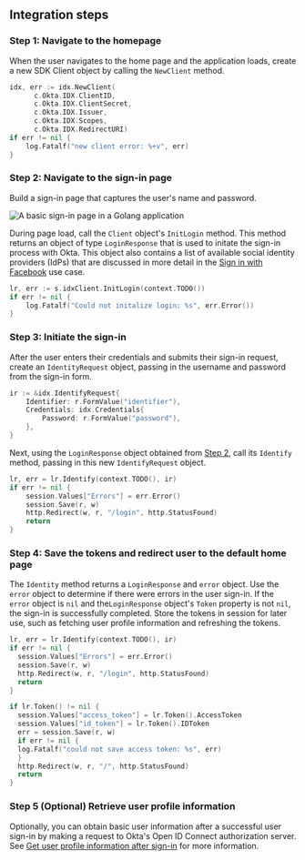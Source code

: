 ## Integration steps

### Step 1: Navigate to the homepage

When the user navigates to the home page and the application loads, create a new
SDK Client object by calling the `NewClient` method.

```go
idx, err := idx.NewClient(
      c.Okta.IDX.ClientID,
      c.Okta.IDX.ClientSecret,
      c.Okta.IDX.Issuer,
      c.Okta.IDX.Scopes,
      c.Okta.IDX.RedirectURI)
if err != nil {
    log.Fatalf("new client error: %+v", err)
}
```

### Step 2: Navigate to the sign-in page

Build a sign-in page that captures the user's name and password.

<div class="common-image-format common-image-format-vertical-margin">

![A basic sign-in page in a Golang application](/img/oie-embedded-sdk/oie-embedded-sdk-go-use-case-basic-sign-on-page.png)

</div>

During page load, call the `Client` object's `InitLogin` method. This method returns an object of type
`LoginResponse` that is used to initate the sign-in process with Okta. This object
also contains a list of available social identity providers (IdPs) that are discussed in more detail in the
[Sign in with Facebook](/docs/guides/oie-embedded-sdk-use-cases/go/oie-embedded-sdk-use-case-sign-in-soc-idp)
use case.

```go
lr, err := s.idxClient.InitLogin(context.TODO())
if err != nil {
	log.Fatalf("Could not initalize login: %s", err.Error())
}
```

### Step 3: Initiate the sign-in

After the user enters their credentials and submits their sign-in request,
create an `IdentityRequest` object, passing in the username and password from the
sign-in form.

```go
ir := &idx.IdentifyRequest{
    Identifier: r.FormValue("identifier"),
    Credentials: idx.Credentials{
        Password: r.FormValue("password"),
    },
}
```

Next, using the `LoginResponse` object obtained from
[Step 2](#step-2-reconfigure-application-for-password-factor-only),
call its `Identify` method, passing in this new `IdentifyRequest` object.

```go
lr, err = lr.Identify(context.TODO(), ir)
if err != nil {
    session.Values["Errors"] = err.Error()
    session.Save(r, w)
    http.Redirect(w, r, "/login", http.StatusFound)
    return
}
```

### Step 4: Save the tokens and redirect user to the default home page

The `Identity` method returns a `LoginResponse` and `error`
object. Use the `error` object to determine if there were errors in the
user sign-in. If the `error` object is `nil` and the`LoginResponse` object's
`Token` property is not `nil`, the sign-in is successfully completed.
Store the tokens in session for later use, such as fetching user profile
information and refreshing the tokens.

```go
lr, err = lr.Identify(context.TODO(), ir)
if err != nil {
  session.Values["Errors"] = err.Error()
  session.Save(r, w)
  http.Redirect(w, r, "/login", http.StatusFound)
  return
}

if lr.Token() != nil {
  session.Values["access_token"] = lr.Token().AccessToken
  session.Values["id_token"] = lr.Token().IDToken
  err = session.Save(r, w)
  if err != nil {
  log.Fatalf("could not save access token: %s", err)
  }
  http.Redirect(w, r, "/", http.StatusFound)
  return
}
```

### Step 5 (Optional) Retrieve user profile information

Optionally, you can obtain basic user information after a successful user
sign-in by making a request to Okta's Open ID Connect authorization server.
See [Get user profile information after sign-in](/docs/guides/oie-embedded-sdk-alternate-flows/aspnet/main/#getuserprofileinfo) for more information.
